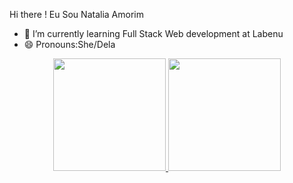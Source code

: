  Hi there  ! Eu Sou Natalia Amorim


- 🌱 I’m currently learning  Full Stack Web development at Labenu
- 😄 Pronouns:She/Dela

<div align="center">
  <a href="https://github.com/natalliaamorim">
  <img height="180em" src="https://github-readmestats.vercel.app/apusername=natalliaamorimi&show_icons=false&theme=dracula&include_all_commits=true&count_private=true"/>
  <img height="180em" src="https://github-readme-stats.vercel.app/api/top-langs/?username=natalliaamorim&layout=compact&langs_count=7&theme=dracula"/>
</div>

